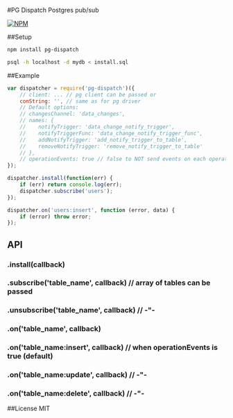 #PG Dispatch
Postgres pub/sub

[![NPM](https://nodei.co/npm/pg-dispatch.png)](https://nodei.co/npm/pg-dispatch/)

##Setup
```bash
npm install pg-dispatch
```
```bash
psql -h localhost -d mydb < install.sql
```

##Example

```js
var dispatcher = require('pg-dispatch')({
    // client: ... // pg client can be passed or
    conString: '', // same as for pg driver
    // Default options:
    // changesChannel: 'data_changes',
    // names: {
    //    notifyTrigger: 'data_change_notify_trigger',
    //    notifyTriggerFunc: 'data_change_notify_trigger_func',
    //    addNotifyTrigger: 'add_notify_trigger_to_table',
    //    removeNotifyTrigger: 'remove_notify_trigger_to_table'
    // },
    // operationEvents: true // false to NOT send events on each operation
});

dispatcher.install(function(err) {
    if (err) return console.log(err);
    dispatcher.subscribe('users');
});

dispatcher.on('users:insert', function (error, data) {
	if (error) throw error;	
});
```
## API
### .install(callback)
### .subscribe('table_name', callback)   // array of tables can be passed
### .unsubscribe('table_name', callback) //  -"-
### .on('table_name', callback)
### .on('table_name:insert', callback) // when operationEvents is true (default)
### .on('table_name:update', callback) // -"-
### .on('table_name:delete', callback) // -"-

##License
MIT